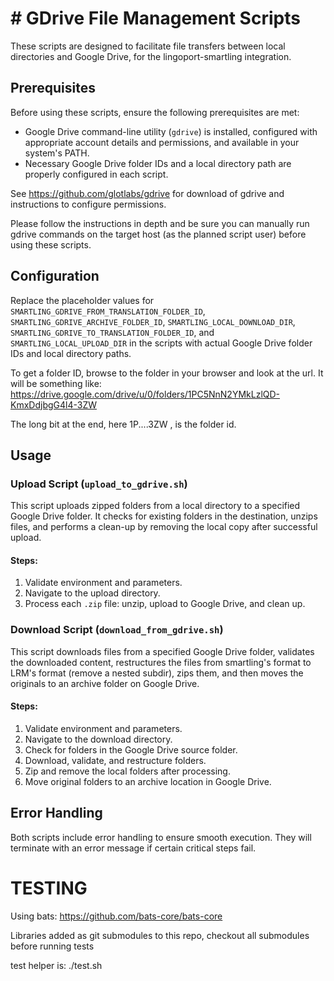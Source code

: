 # # GDrive File Management Scripts

These scripts are designed to facilitate file transfers between local directories and Google Drive, for the lingoport-smartling integration.

## Prerequisites

Before using these scripts, ensure the following prerequisites are met:

- Google Drive command-line utility (`gdrive`) is installed, configured with appropriate account details and permissions, and available in your system's PATH.
- Necessary Google Drive folder IDs and a local directory path are properly configured in each script.

See https://github.com/glotlabs/gdrive for download of gdrive and instructions to configure permissions.

Please follow the instructions in depth and be sure you can manually run gdrive commands on the target host (as the planned script user) before using these scripts.

## Configuration

Replace the placeholder values for `SMARTLING_GDRIVE_FROM_TRANSLATION_FOLDER_ID`, `SMARTLING_GDRIVE_ARCHIVE_FOLDER_ID`, `SMARTLING_LOCAL_DOWNLOAD_DIR`, `SMARTLING_GDRIVE_TO_TRANSLATION_FOLDER_ID`, and `SMARTLING_LOCAL_UPLOAD_DIR` in the scripts with actual Google Drive folder IDs and local directory paths.

To get a folder ID, browse to the folder in your browser and look at the url. It will be something like: 
https://drive.google.com/drive/u/0/folders/1PC5NnN2YMkLzlQD-KmxDdjbgG4l4-3ZW

The long bit at the end, here 1P....3ZW , is the folder id.

## Usage

### Upload Script (`upload_to_gdrive.sh`)

This script uploads zipped folders from a local directory to a specified Google Drive folder. It checks for existing folders in the destination, unzips files, and performs a clean-up by removing the local copy after successful upload.

#### Steps:

1. Validate environment and parameters.
2. Navigate to the upload directory.
3. Process each `.zip` file: unzip, upload to Google Drive, and clean up.


### Download Script (`download_from_gdrive.sh`)

This script downloads files from a specified Google Drive folder, validates the downloaded content, restructures the files from smartling's format to LRM's format (remove a nested subdir), zips them, and then moves the originals to an archive folder on Google Drive.

#### Steps:

1. Validate environment and parameters.
2. Navigate to the download directory.
3. Check for folders in the Google Drive source folder.
4. Download, validate, and restructure folders.
5. Zip and remove the local folders after processing.
6. Move original folders to an archive location in Google Drive.

## Error Handling

Both scripts include error handling to ensure smooth execution. They will terminate with an error message if certain critical steps fail.


# TESTING

Using bats: https://github.com/bats-core/bats-core

Libraries added as git submodules to this repo, checkout all submodules before running tests

test helper is: ./test.sh
